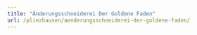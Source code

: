 ```yaml
---
title: "Änderungsschneiderei Der Goldene Faden"
url: /pliezhausen/aenderungsschneiderei-der-goldene-faden/
---
```

